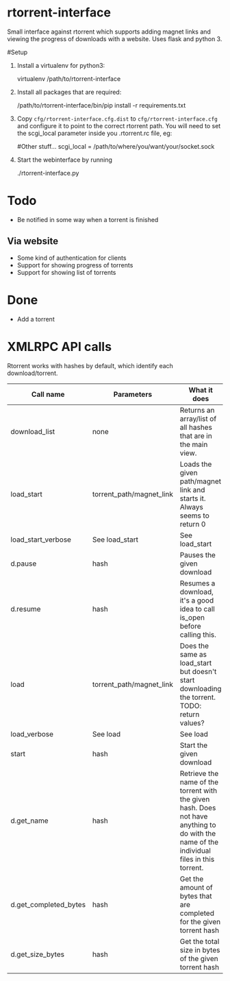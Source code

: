 # rtorrent-interface

Small interface against rtorrent which supports adding magnet links and
viewing the progress of downloads with a website. Uses flask and python
3.

#Setup
1. Install a virtualenv for python3:

    virtualenv /path/to/rtorrent-interface

2. Install all packages that are required:

    /path/to/rtorrent-interface/bin/pip install -r requirements.txt

3. Copy `cfg/rtorrent-interface.cfg.dist` to `cfg/rtorrent-interface.cfg`
and configure it to point to the correct rtorrent path. You will need
to set the scgi_local parameter inside you .rtorrent.rc file, eg:

    #Other stuff...
    scgi_local = /path/to/where/you/want/your/socket.sock

4. Start the webinterface by running

    ./rtorrent-interface.py

# Todo
* Be notified in some way when a torrent is finished

## Via website
* Some kind of authentication for clients
* Support for showing progress of torrents
* Support for showing list of torrents

# Done
* Add a torrent

# XMLRPC API calls

Rtorrent works with hashes by default, which identify each
download/torrent.

<table>
    <thead>
        <th>Call name</th>
        <th>Parameters</th>
        <th>What it does</th>
    </thead>
    <tbody>
        <tr>
            <td>download_list</td>
            <td>none</td>
            <td>Returns an array/list of all hashes that are in the main view.</td>
        </tr>
        <tr>
            <td>load_start</td>
            <td>torrent_path/magnet_link</td>
            <td>Loads the given path/magnet link and starts it. Always seems to return 0</td>
        </tr>
        <tr>
            <td>load_start_verbose</td>
            <td>See load_start</td>
            <td>See load_start</td>
        </tr>
        <tr>
            <td>d.pause</td>
            <td>hash</td>
            <td>Pauses the given download</td>
        </tr>
        <tr>
            <td>d.resume</td>
            <td>hash</td>
            <td>Resumes a download, it's a good idea to call is_open before calling this.</td>
        </tr>
        <tr>
            <td>load</td>
            <td>torrent_path/magnet_link</td>
            <td>Does the same as load_start but doesn't start downloading the torrent. TODO: return values?</td>
        </tr>
        <tr>
            <td>load_verbose</td>
            <td>See load</td>
            <td>See load</td>
        </tr>
        <tr>
            <td>start</td>
            <td>hash</td>
            <td>Start the given download</td>
        </tr>
        <tr>
            <td>d.get_name</td>
            <td>hash</td>
            <td>Retrieve the name of the torrent with the given hash. Does not have anything to do with the
            name of the individual files in this torrent.</td>
        </tr>
        <tr>
            <td>d.get_completed_bytes</td>
            <td>hash</td>
            <td>Get the amount of bytes that are completed for the given torrent hash</td>
        </tr>
        <tr>
            <td>d.get_size_bytes</td>
            <td>hash</td>
            <td>Get the total size in bytes of the given torrent hash</td>
        </tr>    
    </tbody>
</table>
